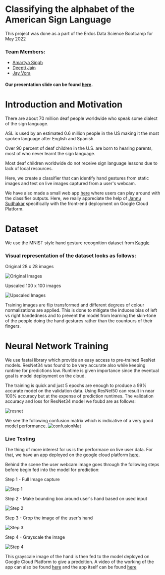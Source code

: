 # Classifying the alphabet of the American Sign Language

This project was done as a part of the Erdos Data Science Bootcamp for May 2022

### Team Members: 
- [Amartya Singh](https://in.linkedin.com/in/amartya-singh-84b6b776)
- [Deepti Jain](https://github.com/djain91)
- [Jay Vora](https://www.linkedin.com/in/jay-vora-50860664/)


#### Our presentation slide can be found [here](https://drive.google.com/file/d/1J4uS84i_BDnjQfh3XwNID9BADqVfDk0B/view?usp=sharing).

# Introduction and Motivation

There are about 70 million deaf people worldwide who speak some dialect of the sign language.

ASL is used by an estimated 0.6 million people in the US making it the most spoken language after English and Spanish.

Over 90 percent of deaf children in the U.S. are born to hearing parents, most of who never learnt the sign language.

Most deaf children worldwide do not receive sign language lessons due to lack of local resources.

Here, we create a classifier that can identify hand gestures from static images and test on live images captured from a user's webcam.

We have also made a small web app [here](https://asl.elder-rabbit.com/fuzzy-octo-guacamole/asm-webcam.html) where users can play around with the classifier outputs. Here, we really appreciate the help of [Jannu Sudhakar](https://github.com/JannuSudhakar) specifically with the front-end deployment on Google Cloud Platform.


# Dataset

We use the MNIST style hand gesture recognition dataset from [Kaggle](https://www.kaggle.com/datasets/datamunge/sign-language-mnist)

### Visual representation of the dataset looks as follows:

Original 28 x 28 images

![Original Images](./Images/28x28.png)

Upscaled 100 x 100 images

![Upscaled Images](./Images/100x100.png)

Training images are flip transformed and different degrees of colour normalizations are applied. This is done to mitigate the induces bias of left vs right handedness and to prevent the model from learning the skin-tone of the people doing the hand gestures rather than the countours of their fingers.


# Neural Network Training 

We use fastai library which provide an easy access to pre-trained ResNet models. ResNet34 was found to be very accurate also while keeping runtime for predictions low. Runtime is given importance since the eventual goal is model deployment on the cloud.

The training is quick and just 5 epochs are enough to produce a 99% accurate model on the validation data. Using ResNet50 can result in near 100% accuracy but at the expense of prediction runtimes. The validation accuracy and loss for ResNet34 model we foubd are as follows:

![resnet](./Images/training.png)


We see the following confusion matrix which is indicative of a very good model performance.
![confusionMat](./Images/confMat.png)

### Live Testing

The thing of more interest for us is the performace on live user data. For that, we have an app deployed on the google cloud platform [here](https://asl.elder-rabbit.com/fuzzy-octo-guacamole/asm-webcam.html).

Behind the scene the user webcam image goes through the following steps before begin fed into the model for prediction:

Step 1 - Full Image capture

![Step 1](./SubFrame/1_rawInput.png)

Step 2 - Make bounding box around user's hand based on used input

![Step 2](./SubFrame/2_withRectangle.png)

Step 3 - Crop the image of the user's hand

![Step 3](./SubFrame/3_cropped.png)

Step 4 - Grayscale the image

![Step 4](./SubFrame/4_grayscale.png)

This grayscale image of the hand is then fed to the model deployed on Google Cloud Platform to give a predcition. A video of the working of the app can also be found [here](https://drive.google.com/file/d/1VxQsXEzxa5l9pijv89AsOjJpGwRB-GDz/view?usp=sharing) and the app itself can be found [here](https://asl.elder-rabbit.com/fuzzy-octo-guacamole/asm-webcam.html)


